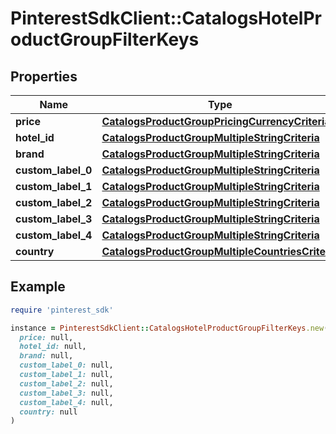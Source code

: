 # PinterestSdkClient::CatalogsHotelProductGroupFilterKeys

## Properties

| Name | Type | Description | Notes |
| ---- | ---- | ----------- | ----- |
| **price** | [**CatalogsProductGroupPricingCurrencyCriteria**](CatalogsProductGroupPricingCurrencyCriteria.md) |  |  |
| **hotel_id** | [**CatalogsProductGroupMultipleStringCriteria**](CatalogsProductGroupMultipleStringCriteria.md) |  |  |
| **brand** | [**CatalogsProductGroupMultipleStringCriteria**](CatalogsProductGroupMultipleStringCriteria.md) |  |  |
| **custom_label_0** | [**CatalogsProductGroupMultipleStringCriteria**](CatalogsProductGroupMultipleStringCriteria.md) |  |  |
| **custom_label_1** | [**CatalogsProductGroupMultipleStringCriteria**](CatalogsProductGroupMultipleStringCriteria.md) |  |  |
| **custom_label_2** | [**CatalogsProductGroupMultipleStringCriteria**](CatalogsProductGroupMultipleStringCriteria.md) |  |  |
| **custom_label_3** | [**CatalogsProductGroupMultipleStringCriteria**](CatalogsProductGroupMultipleStringCriteria.md) |  |  |
| **custom_label_4** | [**CatalogsProductGroupMultipleStringCriteria**](CatalogsProductGroupMultipleStringCriteria.md) |  |  |
| **country** | [**CatalogsProductGroupMultipleCountriesCriteria**](CatalogsProductGroupMultipleCountriesCriteria.md) |  |  |

## Example

```ruby
require 'pinterest_sdk'

instance = PinterestSdkClient::CatalogsHotelProductGroupFilterKeys.new(
  price: null,
  hotel_id: null,
  brand: null,
  custom_label_0: null,
  custom_label_1: null,
  custom_label_2: null,
  custom_label_3: null,
  custom_label_4: null,
  country: null
)
```

